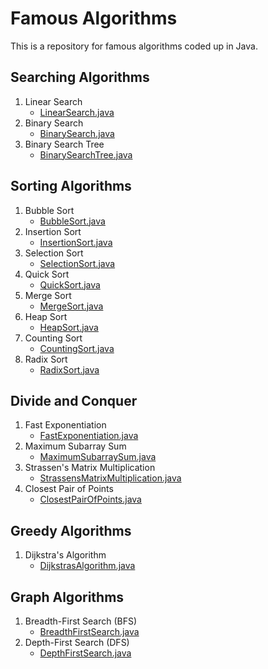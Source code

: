 # Famous Algorithms
This is a repository for famous algorithms coded up in Java.

## Searching Algorithms
1. Linear Search
   - [LinearSearch.java](Searching%20Algorithms/LinearSearch.java)
2. Binary Search
   - [BinarySearch.java](Searching%20Algorithms/BinarySearch.java)
3. Binary Search Tree
   - [BinarySearchTree.java](Searching%20Algorithms/BinarySearchTree.java)

## Sorting Algorithms
1. Bubble Sort
   - [BubbleSort.java](Sorting%20Algorithms/BubbleSort.java)
2. Insertion Sort
   - [InsertionSort.java](Sorting%20Algorithms/InsertionSort.java)
3. Selection Sort
   - [SelectionSort.java](Sorting%20Algorithms/SelectionSort.java)
4. Quick Sort
   - [QuickSort.java](Sorting%20Algorithms/QuickSort.java)
5. Merge Sort
   - [MergeSort.java](Sorting%20Algorithms/MergeSort.java)
6. Heap Sort
   - [HeapSort.java](Sorting%20Algorithms/HeapSort.java)
7. Counting Sort
   - [CountingSort.java](Sorting%20Algorithms/CountingSort.java)
8. Radix Sort
   - [RadixSort.java](Sorting%20Algorithms/RadixSort.java)

## Divide and Conquer
1. Fast Exponentiation
   - [FastExponentiation.java](Divide%20and%20Conquer/FastExponentiation.java)
2. Maximum Subarray Sum
   - [MaximumSubarraySum.java](Divide%20and%20Conquer/MaximumSubarraySum.java)
3. Strassen's Matrix Multiplication
   - [StrassensMatrixMultiplication.java](Divide%20and%20Conquer/StrassensMatrixMultiplication.java)
4. Closest Pair of Points
   - [ClosestPairOfPoints.java](Divide%20and%20Conquer/ClosestPairOfPoints.java)

## Greedy Algorithms
1. Dijkstra's Algorithm
   - [DijkstrasAlgorithm.java](Greedy%20Algorithms/DijkstrasAlgorithm.java)

## Graph Algorithms
1. Breadth-First Search (BFS)
   - [BreadthFirstSearch.java](Graph%20Algorithms/BreadthFirstSearch.java)
2. Depth-First Search (DFS)
   - [DepthFirstSearch.java](Graph%20Algorithms/DepthFirstSearch.java)

